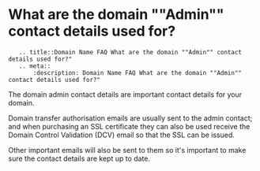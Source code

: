 # What are the domain ""Admin"" contact details used for?

```eval_rst
   .. title::Domain Name FAQ What are the domain ""Admin"" contact details used for?"
   .. meta::
       :description: Domain Name FAQ What are the domain ""Admin"" contact details used for?"
```


The domain admin contact details are important contact details for your domain.


Domain transfer authorisation emails are usually sent to the admin contact; and when purchasing an SSL certificate they can also be used receive the Domain Control Validation (DCV) email so that the SSL can be issued.


Other important emails will also be sent to them so it's important to make sure the contact details are kept up to date.

